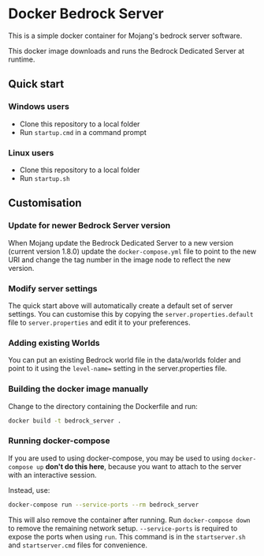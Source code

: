 # Docker Bedrock Server

This is a simple docker container for Mojang's bedrock server software.

This docker image downloads and runs the Bedrock Dedicated Server at runtime.

## Quick start

### Windows users

* Clone this repository to a local folder
* Run `startup.cmd` in a command prompt

### Linux users

* Clone this repository to a local folder
* Run `startup.sh`

## Customisation

### Update for newer Bedrock Server version

When Mojang update the Bedrock Dedicated Server to a new version (current version 1.8.0) update the `docker-compose.yml` file to point to the new URI and change the tag number in the image node to reflect the new version.

### Modify server settings

The quick start above will automatically create a default set of server settings.  You can customise this by copying the `server.properties.default` file to `server.properties` and edit it to your preferences.

### Adding existing Worlds

You can put an existing Bedrock world file in the data/worlds folder and point to it using the `level-name=` setting in the server.properties file.

### Building the docker image manually

Change to the directory containing the Dockerfile and run:

```bash
docker build -t bedrock_server .
```

### Running docker-compose

If you are used to using docker-compose, you may be used to using `docker-compose up` **don't do this here**, because you want to attach to the server with an interactive session.

Instead, use:

```bash
docker-compose run --service-ports --rm bedrock_server
```

This will also remove the container after running.  Run `docker-compose down` to remove the remaining network setup.  `--service-ports` is required to expose the ports when using `run`.  This command is in the `startserver.sh` and `startserver.cmd` files for convenience.
